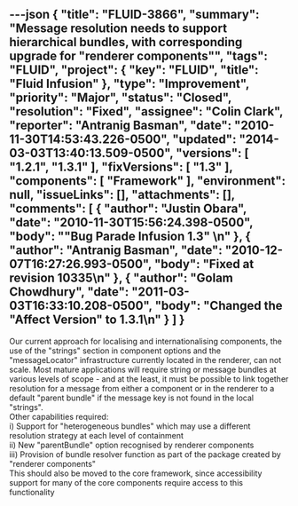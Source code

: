 ---json
{
  "title": "FLUID-3866",
  "summary": "Message resolution needs to support hierarchical bundles, with corresponding upgrade for \"renderer components\"",
  "tags": "FLUID",
  "project": {
    "key": "FLUID",
    "title": "Fluid Infusion"
  },
  "type": "Improvement",
  "priority": "Major",
  "status": "Closed",
  "resolution": "Fixed",
  "assignee": "Colin Clark",
  "reporter": "Antranig Basman",
  "date": "2010-11-30T14:53:43.226-0500",
  "updated": "2014-03-03T13:40:13.509-0500",
  "versions": [
    "1.2.1",
    "1.3.1"
  ],
  "fixVersions": [
    "1.3"
  ],
  "components": [
    "Framework"
  ],
  "environment": null,
  "issueLinks": [],
  "attachments": [],
  "comments": [
    {
      "author": "Justin Obara",
      "date": "2010-11-30T15:56:24.398-0500",
      "body": "\"Bug Parade Infusion 1.3\"&#x20;\n"
    },
    {
      "author": "Antranig Basman",
      "date": "2010-12-07T16:27:26.993-0500",
      "body": "Fixed at revision 10335\n"
    },
    {
      "author": "Golam Chowdhury",
      "date": "2011-03-03T16:33:10.208-0500",
      "body": "Changed the \"Affect Version\" to 1.3.1\n"
    }
  ]
}
---
Our current approach for localising and internationalising components, the use of the "strings" section in component options and the "messageLocator" infrastructure currently located in the renderer, can not scale. Most mature applications will require string or message bundles at various levels of scope - and at the least, it must be possible to link together resolution for a message from either a component or in the renderer to a default "parent bundle" if the message key is not found in the local "strings".\
Other capabilities required: \
i) Support for "heterogeneous bundles" which may use a different resolution strategy at each level of containment\
ii) New "parentBundle" option recognised by renderer components\
iii) Provision of bundle resolver function as part of the package created by "renderer components"\
This should also be moved to the core framework, since accessibility support for many of the core components require access to this functionality

        